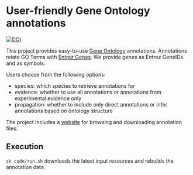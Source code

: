 # User-friendly Gene Ontology annotations

[![DOI](https://zenodo.org/badge/doi/10.5281/zenodo.21711.svg)](http://dx.doi.org/10.5281/zenodo.21711)

This project provides easy-to-use [Gene Ontology](http://geneontology.org/) annotations. Annotations relate GO Terms with [Entrez Genes](https://dx.doi.org/10.1093/nar/gki031). We provide genes as Entrez GeneIDs and as symbols.

Users choose from the following options:

+ species: which species to retrieve annotations for
+ evidence: whether to use all annotations or annotations from experimental evidence only
+ propagation: whether to include only direct annotations or infer annotations based on ontology structure

The project includes a [website](http://git.dhimmel.com/gene-ontology/) for browsing and downloading annotation files.

## Execution

`sh code/run.sh` downloads the latest input resources and rebuilds the annotation data.
